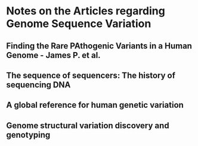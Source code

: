 # Notes on the Articles regarding Genome Sequence Variation


## Finding the Rare PAthogenic Variants in a Human Genome - James P. et al.



## The sequence of sequencers: The history of sequencing DNA




## A global reference for human genetic variation




## Genome structural variation discovery and genotyping

